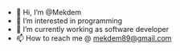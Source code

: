 - 👋 Hi, I’m @Mekdem
- 👀 I’m interested in programming
- 🌱 I’m currently working as software developer
- 📫 How to reach me @ mekdem89@gmail.com

<!---
Mekdem/Mekdem is a ✨ special ✨ repository because its `README.md` (this file) appears on your GitHub profile.
You can click the Preview link to take a look at your changes.
--->
